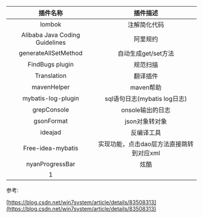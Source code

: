| 插件名称 | 插件描述 |
| :---: | :---: |
| lombok | 注解简化代码 |
| Alibaba Java Coding Guidelines | 阿里规约 |
| generateAllSetMethod | 自动生成get/set方法 |
| FindBugs plugin | 规范扫描 |
| Translation | 翻译插件 |
| mavenHelper | maven帮助 |
| mybatis-log-plugin | sql语句日志\(mybatis log日志\) |
| grepConsole | onsole输出的日志 |
| gsonFormat | json对象转对象 |
| ideajad | 反编译工具 |
| Free-idea-mybatis | 实现功能，点击dao层方法直接跳转到对应xml |
| nyanProgressBar | 炫酷 |
| 1 |  |

参考:

[https://blog.csdn.net/win7system/article/details/83508313](https://blog.csdn.net/win7system/article/details/83508313)

